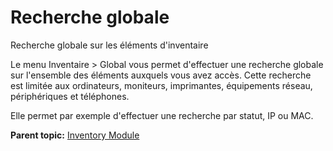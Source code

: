 Recherche globale
=================

Recherche globale sur les éléments d'inventaire

Le menu Inventaire \> Global vous permet d'effectuer une recherche
globale sur l'ensemble des éléments auxquels vous avez accès. Cette
recherche est limitée aux ordinateurs, moniteurs, imprimantes,
équipements réseau, périphériques et téléphones.

Elle permet par exemple d'effectuer une recherche par statut, IP ou MAC.

**Parent topic:** [Inventory
Module](../glpi/inventory.html "Inventory Module in GLPI")
